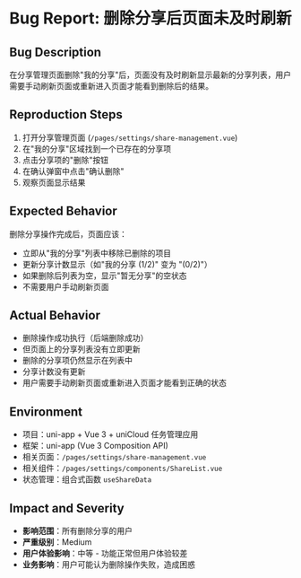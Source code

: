 # Bug Report: 删除分享后页面未及时刷新

## Bug Description
在分享管理页面删除"我的分享"后，页面没有及时刷新显示最新的分享列表，用户需要手动刷新页面或重新进入页面才能看到删除后的结果。

## Reproduction Steps
1. 打开分享管理页面 (`/pages/settings/share-management.vue`)
2. 在"我的分享"区域找到一个已存在的分享项
3. 点击分享项的"删除"按钮
4. 在确认弹窗中点击"确认删除"
5. 观察页面显示结果

## Expected Behavior
删除分享操作完成后，页面应该：
- 立即从"我的分享"列表中移除已删除的项目
- 更新分享计数显示（如"我的分享 (1/2)" 变为 "(0/2)"）
- 如果删除后列表为空，显示"暂无分享"的空状态
- 不需要用户手动刷新页面

## Actual Behavior
- 删除操作成功执行（后端删除成功）
- 但页面上的分享列表没有立即更新
- 删除的分享项仍然显示在列表中
- 分享计数没有更新
- 用户需要手动刷新页面或重新进入页面才能看到正确的状态

## Environment
- 项目：uni-app + Vue 3 + uniCloud 任务管理应用
- 框架：uni-app (Vue 3 Composition API)
- 相关页面：`/pages/settings/share-management.vue`
- 相关组件：`/pages/settings/components/ShareList.vue`
- 状态管理：组合式函数 `useShareData`

## Impact and Severity
- **影响范围**：所有删除分享的用户
- **严重级别**：Medium
- **用户体验影响**：中等 - 功能正常但用户体验较差
- **业务影响**：用户可能认为删除操作失败，造成困惑